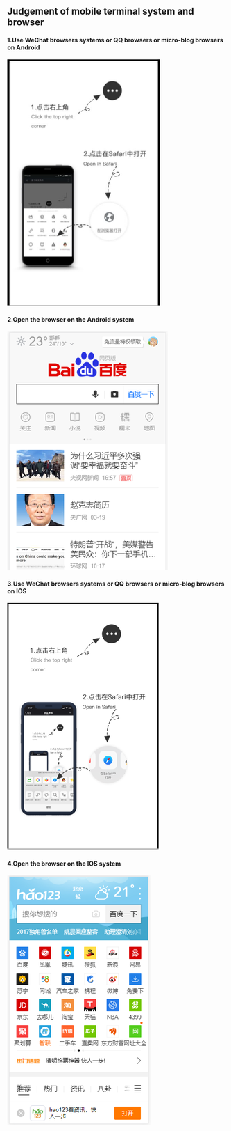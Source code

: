 ## Judgement of mobile terminal system and browser
#### 1.Use WeChat browsers systems or QQ browsers or micro-blog browsers on Android
![image](https://github.com/tiger986/systemsBrowsers/blob/master/img/1.png)
#### 2.Open the browser on the Android system
![image](https://github.com/tiger986/systemsBrowsers/blob/master/img/2.png)
#### 3.Use WeChat browsers systems or QQ browsers or micro-blog browsers on IOS
![image](https://github.com/tiger986/systemsBrowsers/blob/master/img/a.png)
#### 4.Open the browser on the IOS system
![image](https://github.com/tiger986/systemsBrowsers/blob/master/img/b.png)
